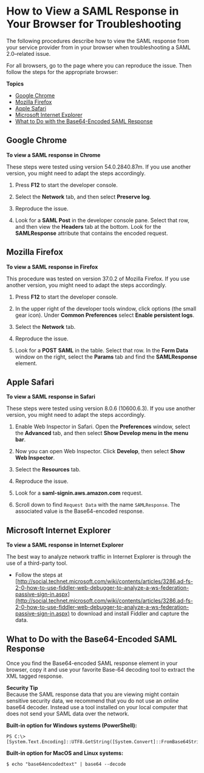# How to View a SAML Response in Your Browser for Troubleshooting<a name="troubleshoot_saml_view-saml-response"></a>

The following procedures describe how to view the SAML response from your service provider from in your browser when troubleshooting a SAML 2\.0–related issue\. 

For all browsers, go to the page where you can reproduce the issue\. Then follow the steps for the appropriate browser:

**Topics**
+ [Google Chrome](#chrome)
+ [Mozilla Firefox](#firefox)
+ [Apple Safari](#safari)
+ [Microsoft Internet Explorer](#ie)
+ [What to Do with the Base64\-Encoded SAML Response](#whatnext)

## Google Chrome<a name="chrome"></a>

**To view a SAML response in Chrome**

These steps were tested using version 54\.0\.2840\.87m\. If you use another version, you might need to adapt the steps accordingly\.

1. Press **F12** to start the developer console\.

1. Select the **Network** tab, and then select **Preserve log**\.

1. Reproduce the issue\.

1. Look for a **SAML Post** in the developer console pane\. Select that row, and then view the **Headers** tab at the bottom\. Look for the **SAMLResponse** attribute that contains the encoded request\.

## Mozilla Firefox<a name="firefox"></a>

**To view a SAML response in Firefox**

This procedure was tested on version 37\.0\.2 of Mozilla Firefox\. If you use another version, you might need to adapt the steps accordingly\.

1. Press **F12** to start the developer console\.

1. In the upper right of the developer tools window, click options \(the small gear icon\)\. Under **Common Preferences** select **Enable persistent logs**\. 

1. Select the **Network** tab\. 

1. Reproduce the issue\.

1. Look for a **POST** **SAML** in the table\. Select that row\. In the **Form Data** window on the right, select the **Params** tab and find the **SAMLResponse** element\.

## Apple Safari<a name="safari"></a>

**To view a SAML response in Safari**

These steps were tested using version 8\.0\.6 \(10600\.6\.3\)\. If you use another version, you might need to adapt the steps accordingly\.

1. Enable Web Inspector in Safari\. Open the **Preferences** window, select the **Advanced** tab, and then select **Show Develop menu in the menu bar**\.

1. Now you can open Web Inspector\. Click **Develop**, then select **Show Web Inspector**\.

1. Select the **Resources** tab\.

1. Reproduce the issue\.

1. Look for a **saml\-signin\.aws\.amazon\.com** request\.

1. Scroll down to find `Request Data` with the name `SAMLResponse`\. The associated value is the Base64\-encoded response\.

## Microsoft Internet Explorer<a name="ie"></a>

**To view a SAML response in Internet Explorer**

The best way to analyze network traffic in Internet Explorer is through the use of a third\-party tool\.
+ Follow the steps at [http://social.technet.microsoft.com/wiki/contents/articles/3286.ad-fs-2-0-how-to-use-fiddler-web-debugger-to-analyze-a-ws-federation-passive-sign-in.aspx](http://social.technet.microsoft.com/wiki/contents/articles/3286.ad-fs-2-0-how-to-use-fiddler-web-debugger-to-analyze-a-ws-federation-passive-sign-in.aspx) to download and install Fiddler and capture the data\.

## What to Do with the Base64\-Encoded SAML Response<a name="whatnext"></a>

Once you find the Base64\-encoded SAML response element in your browser, copy it and use your favorite Base\-64 decoding tool to extract the XML tagged response\.

**Security Tip**  
Because the SAML response data that you are viewing might contain sensitive security data, we recommend that you do not use an *online* base64 decoder\. Instead use a tool installed on your local computer that does not send your SAML data over the network\.

**Built\-in option for Windows systems \(PowerShell\):**

```
PS C:\> [System.Text.Encoding]::UTF8.GetString([System.Convert]::FromBase64String("base64encodedtext"))
```

**Built\-in option for MacOS and Linux systems:**

```
$ echo "base64encodedtext" | base64 --decode
```